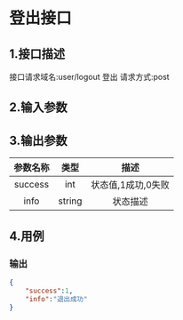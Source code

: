 # 登出接口

## 1.接口描述

接口请求域名:user/logout
登出
请求方式:post

## 2.输入参数

## 3.输出参数

|  参数名称  |  类型  |         描述         |
| :-------: | :----: | :------------------: |
| success | int | 状态值,1成功,0失败 |
| info | string | 状态描述 |

## 4.用例

### 输出

```json
{
    "success":1,
    "info":"退出成功"
}
```
